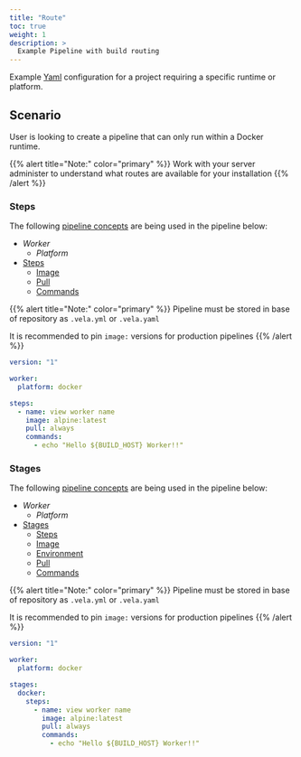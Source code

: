 ```yaml
---
title: "Route"
toc: true
weight: 1
description: >
  Example Pipeline with build routing
---
```


Example [Yaml](https://yaml.org/spec/) configuration for a project requiring a specific runtime or platform.

## Scenario

User is looking to create a pipeline that can only run within a Docker runtime.

{{% alert title="Note:" color="primary" %}}
Work with your server administer to understand what routes are available for your installation
{{% /alert %}}

### Steps

The following [pipeline concepts](/docs/tour/) are being used in the pipeline below:

* *Worker*
  * *Platform*
* [Steps](/docs/tour/steps/)
  * [Image](/docs/tour/image/)
  * [Pull](/docs/tour/image/)
  * [Commands](/docs/tour/steps/)

{{% alert title="Note:" color="primary" %}}
Pipeline must be stored in base of repository as `.vela.yml` or `.vela.yaml`

It is recommended to pin `image:` versions for production pipelines
{{% /alert %}}

```yaml
version: "1"

worker:
  platform: docker

steps:
  - name: view worker name
    image: alpine:latest
    pull: always
    commands:
      - echo "Hello ${BUILD_HOST} Worker!!"
```

### Stages

The following [pipeline concepts](/docs/tour/) are being used in the pipeline below:

* *Worker*
  * *Platform*
* [Stages](/docs/tour/stages/)
  * [Steps](/docs/tour/steps/)
  * [Image](/docs/tour/image/)
  * [Environment](/docs/tour/environment/)
  * [Pull](/docs/tour/image/)
  * [Commands](/docs/tour/steps/)

{{% alert title="Note:" color="primary" %}}
Pipeline must be stored in base of repository as `.vela.yml` or `.vela.yaml`

It is recommended to pin `image:` versions for production pipelines
{{% /alert %}}

```yaml
version: "1"

worker:
  platform: docker

stages:
  docker:
    steps:
      - name: view worker name
        image: alpine:latest
        pull: always
        commands:
          - echo "Hello ${BUILD_HOST} Worker!!"
```
